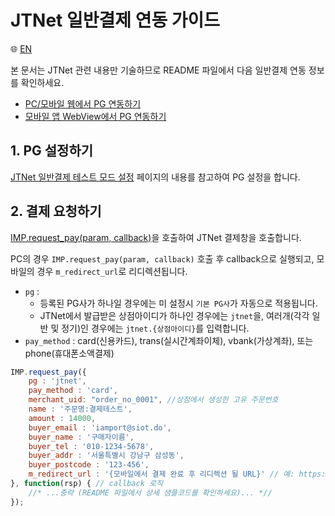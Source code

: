 # JTNet 일반결제 연동 가이드

:globe_with_meridians: [EN](/en/General/sample/jtnet.md)  

본 문서는 JTNet 관련 내용만 기술하므로 README 파일에서 다음 일반결제 연동 정보를 확인하세요.

- [PC/모바일 웹에서 PG 연동하기](../README.md#pc-mobile)
- [모바일 앱 WebView에서 PG 연동하기](../README.md#webview)

## 1. PG 설정하기

<a href="https://guide.iamport.kr/b1f49d68-272d-40ef-a00c-f444179809e7" target="_blank">JTNet 일반결제 테스트 모드 설정</a> 페이지의 내용를 참고하여 PG 설정을 합니다.

## 2. 결제 요청하기

[IMP.request_pay(param, callback)](https://docs.iamport.kr/sdk/javascript-sdk#request_pay)을 호출하여 JTNet 결제창을 호출합니다.

PC의 경우 `IMP.request_pay(param, callback)` 호출 후 callback으로 실행되고, 모바일의 경우 `m_redirect_url`로 리디렉션됩니다.

- `pg` : 
    - 등록된 PG사가 하나일 경우에는 미 설정시 `기본 PG사`가 자동으로 적용됩니다.
	- JTNet에서 발급받은 상점아이디가 하나인 경우에는 `jtnet`을, 여러개(각각 일반 및 정기)인 경우에는 `jtnet.{상점아이디}`를 입력합니다.
- `pay_method` : card(신용카드), trans(실시간계좌이체), vbank(가상계좌), 또는 phone(휴대폰소액결제)

```javascript
IMP.request_pay({
    pg : 'jtnet',
    pay_method : 'card',
    merchant_uid: "order_no_0001", //상점에서 생성한 고유 주문번호
    name : '주문명:결제테스트',
    amount : 14000,
    buyer_email : 'iamport@siot.do',
    buyer_name : '구매자이름',
    buyer_tel : '010-1234-5678',
    buyer_addr : '서울특별시 강남구 삼성동',
    buyer_postcode : '123-456',
    m_redirect_url : '{모바일에서 결제 완료 후 리디렉션 될 URL}' // 예: https://www.my-service.com/payments/complete/mobile
}, function(rsp) { // callback 로직
	//* ...중략 (README 파일에서 상세 샘플코드를 확인하세요)... *//
});
```



